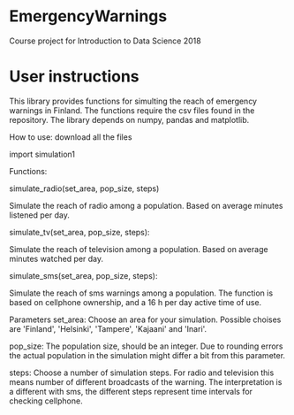 # EmergencyWarnings
Course project for Introduction to Data Science 2018

# User instructions

This library provides functions for simulting the reach of emergency warnings in Finland. The functions require the csv files found in the repository. The library depends on numpy, pandas and matplotlib.

How to use:
download all the files

import simulation1

Functions:

simulate_radio(set_area, pop_size, steps)

Simulate the reach of radio among a population. Based on average minutes listened per day.

simulate_tv(set_area, pop_size, steps):

Simulate the reach of television among a population. Based on average minutes watched per day.

simulate_sms(set_area, pop_size, steps):

Simulate the reach of sms warnings among a population. The function is based on cellphone ownership, and a 16 h per day active time of use.

Parameters
set_area: Choose an area for your simulation. Possible choises are 'Finland', 'Helsinki', 'Tampere', 'Kajaani' and 'Inari'.

pop_size: The population size, should be an integer. Due to rounding errors the actual population in the simulation might differ a bit from this parameter.

steps: Choose a number of simulation steps. For radio and television this means number of different broadcasts of the warning. The interpretation is a different with sms, the different steps represent time intervals for checking cellphone.
